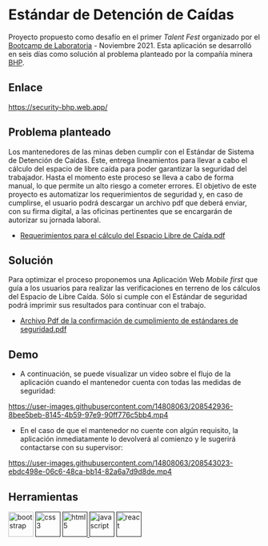 # Estándar de Detención de Caídas

Proyecto propuesto como desafío en el primer _Talent Fest_ organizado por el [Bootcamp de Laboratoria](https://www.laboratoria.la/) - Noviembre 2021. Esta aplicación se desarrolló  en seis días como solución al problema planteado por la compañía minera [BHP](https://es.wikipedia.org/wiki/BHP).

## Enlace
https://security-bhp.web.app/

## Problema planteado

Los mantenedores de las minas deben cumplir con el Estándar de Sistema de Detención de Caídas. Éste, entrega lineamientos para llevar a cabo el cálculo del espacio de libre caída para poder garantizar la seguridad del trabajador. Hasta el momento este proceso se lleva a cabo de forma manual, lo que permite un alto riesgo a cometer errores. El objetivo de este proyecto es automatizar los requerimientos de seguridad y, en caso de cumplirse, el usuario podrá descargar un archivo pdf que deberá enviar, con su firma digital, a las oficinas pertinentes que se encargarán de autorizar su jornada laboral.

- [Requerimientos para el cálculo del Espacio Libre de Caída.pdf](https://github.com/Hilicarolina/DESAFIO_BHP/files/10263397/Requerimientos.para.el.calculo.del.Espacio.Libre.de.Caida.pdf)


## Solución

Para optimizar el proceso proponemos una Aplicación Web _Mobile first_ que guía a los usuarios para realizar las verificaciones en terreno de los cálculos del Espacio de Libre Caída. Sólo si cumple con el Estándar de seguridad podrá imprimir sus resultados para continuar con el trabajo.

- [Archivo Pdf de la confirmación de cumplimiento de estándares de seguridad.pdf](https://github.com/Hilicarolina/DESAFIO_BHP/files/10263458/Archivo.Pdf.de.la.confirmacion.de.cumplimiento.estandares.de.seguridad.pdf)

## Demo

- A continuación, se puede visualizar un video sobre el flujo de la aplicación cuando el mantenedor cuenta con todas las medidas de seguridad:

https://user-images.githubusercontent.com/14808063/208542936-8bee5beb-8145-4b59-97e9-90ff776c5bb4.mp4

- En el caso de que el mantenedor no cuente con algún requisito, la aplicación inmediatamente lo devolverá al comienzo y le sugerirá contactarse con su supervisor:

https://user-images.githubusercontent.com/14808063/208543023-ebdc498e-06c6-48ca-bb14-82a6a7d9d8de.mp4

## Herramientas
<p align="left> 
  <a href="" target="_blank">
            <img src="https://cdn.jsdelivr.net/gh/devicons/devicon/icons/bootstrap/bootstrap-original.svg" alt="bootstrap" width="50"     height="50"/></a>
 <a href="" target="_blank">            
            <img src="https://cdn.jsdelivr.net/gh/devicons/devicon/icons/css3/css3-original.svg" alt="css3" width="50" height="50"/></a>
 <a href="" target="_blank">
            <img src="https://cdn.jsdelivr.net/gh/devicons/devicon/icons/html5/html5-original.svg" alt="html5" width="50" height="50"/>
           </a>
 <a href="" target="_blank">      
    <img src="https://cdn.jsdelivr.net/gh/devicons/devicon/icons/javascript/javascript-original.svg" alt="javascript" width="50" height="50"/></a>
 <a href="" target="_blank">  
    <img src="https://cdn.jsdelivr.net/gh/devicons/devicon/icons/react/react-original.svg" alt="react" width="50" height="50"/></a>
</p>

            
          
